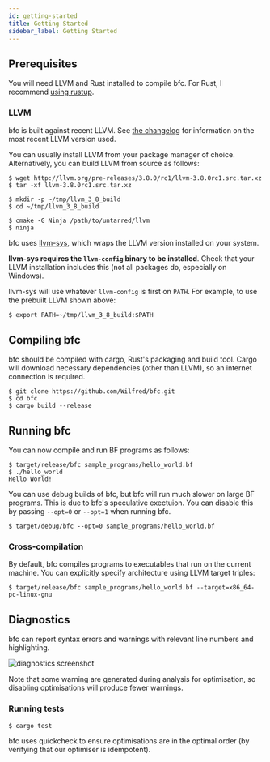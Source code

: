 ```yaml
---
id: getting-started
title: Getting Started
sidebar_label: Getting Started
---
```


## Prerequisites

You will need LLVM and Rust installed to compile bfc. For Rust, I
recommend [using rustup](https://rustup.rs/).

### LLVM

bfc is built against recent LLVM. See [the changelog](changelog.md)
for information on the most recent LLVM version used.

You can usually install LLVM from your package manager of
choice. Alternatively, you can build LLVM from source as follows:

```
$ wget http://llvm.org/pre-releases/3.8.0/rc1/llvm-3.8.0rc1.src.tar.xz
$ tar -xf llvm-3.8.0rc1.src.tar.xz

$ mkdir -p ~/tmp/llvm_3_8_build
$ cd ~/tmp/llvm_3_8_build

$ cmake -G Ninja /path/to/untarred/llvm
$ ninja
```

bfc uses [llvm-sys](https://crates.io/crates/llvm-sys), which wraps
the LLVM version installed on your system.

**llvm-sys requires the `llvm-config` binary to be installed**. Check
that your LLVM installation includes this (not all packages do,
especially on Windows).

llvm-sys will use whatever `llvm-config` is first on `PATH`. For
example, to use the prebuilt LLVM shown above:

```
$ export PATH=~/tmp/llvm_3_8_build:$PATH
```

## Compiling bfc

bfc should be compiled with cargo, Rust's packaging and build
tool. Cargo will download necessary dependencies (other than LLVM), so
an internet connection is required.

```
$ git clone https://github.com/Wilfred/bfc.git
$ cd bfc
$ cargo build --release
```

## Running bfc

You can now compile and run BF programs as follows:

```
$ target/release/bfc sample_programs/hello_world.bf
$ ./hello_world
Hello World!
```

You can use debug builds of bfc, but bfc will run much slower on large
BF programs. This is due to bfc's speculative exectuion. You can
disable this by passing `--opt=0` or `--opt=1` when running bfc.

```
$ target/debug/bfc --opt=0 sample_programs/hello_world.bf
```

### Cross-compilation

By default, bfc compiles programs to executables that run on the
current machine. You can explicitly specify architecture using LLVM
target triples:

```
$ target/release/bfc sample_programs/hello_world.bf --target=x86_64-pc-linux-gnu
```

## Diagnostics

bfc can report syntax errors and warnings with relevant line numbers
and highlighting.

![diagnostics screenshot](/img/bfc_diagnostics.png)

Note that some warning are generated during analysis for optimisation, so disabling
optimisations will produce fewer warnings.

### Running tests

```
$ cargo test
```

bfc uses quickcheck to ensure optimisations are in the optimal order
(by verifying that our optimiser is idempotent).
